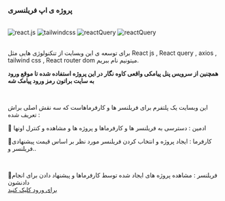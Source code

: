 <div>
  
<h3>پروژه ی اپ فریلنسری</h3>
  <br />

  <div>
    <img src="https://img.shields.io/badge/-React_JS-black?style=for-the-badge&logoColor=white&logo=react&color=61DAFB" alt="react.js" />
    <img src="https://img.shields.io/badge/-Tailwind_CSS-black?style=for-the-badge&logoColor=white&logo=tailwindcss&color=06B6D4" alt="tailwindcss" />
    <img src="https://img.shields.io/badge/axios.js-854195?style=for-the-badge&logo=axios&logoColor=5A29E4" alt="reactQuery" />
    <img src="https://img.shields.io/badge/-React%20Query-FF4154?style=plastic&logo=react%20query&logoColor=white" alt="reactQuery" />
  </div>
    <br />

برای توسعه ی این وبسایت از تنکنولوژی هایی مثل React js , React query , axios , tailwind css , React router dom  میتونیم نام ببریم.
  <br />

<B>

همچنین از سرویس پنل پیامکی واقعی کاوه نگار در این پروژه استفاده شده تا موقع ورود به سایت براتون رمز ورود پیامک شه 

</B>
  <br />

این وبسایت یک پلتفرم برای فریلنسر ها و کارفرماهاست که سه نقش اصلی براش تعریف شده :
  <br />

📍 ادمین : دسترسی به فریلنسر ها و کارفرماها و پروژه ها و مشاهده و کنترل اونها
  <br />

📍کارفرما : ایجاد پروژه و انتخاب کردن فریلنسر مورد نظر بر اساس قیمت پیشنهادی فریلنسر و..

  <br />

📍فریلنسر : مشاهده پروژه های ایجاد شده توسط کارفرماها و پیشنهاد دادن برای انجام دادنشون
<br/>
<a href='https://freelancerign-app-mehn0shs-projects.vercel.app/'> برای ورود کلیک کنید </a>
</div>
